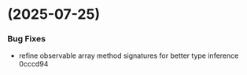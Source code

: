 #  (2025-07-25)


### Bug Fixes

* refine observable array method signatures for better type inference 0cccd94



